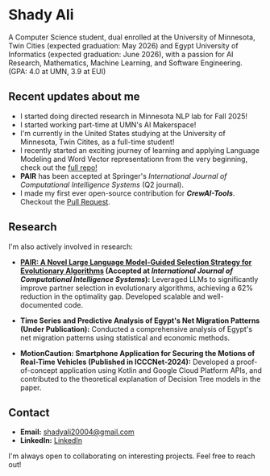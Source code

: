 # Shady Ali
A Computer Science student, dual enrolled at the University of Minnesota, Twin Cities (expected graduation: May 2026) and Egypt University of Informatics (expected graduation: June 2026), with a passion for AI Research, Mathematics, Machine Learning, and Software Engineering. (GPA: 4.0 at UMN, 3.9 at EUI)

## Recent updates about me
* I started doing directed research in Minnesota NLP lab for Fall 2025!
* I started working part-time at UMN's AI Makerspace!
* I'm currently in the United States studying at the University of Minnesota, Twin Citites, as a full-time student!
*  I recently started an exciting journey of learning and applying Language Modeling and Word Vector representationn from the very beginning, check out the [full repo!](https://github.com/SHIXOOM/Language-Modeling-from-Scratch/tree/main)
*  **PAIR** has been accepted at Springer's *International Journal of Computational Intelligence Systems* (Q2 journal).
*  I made my first ever open-source contribution for ***CrewAI-Tools***. Checkout the [Pull Request](https://github.com/crewAIInc/crewAI-tools/pull/237).

## Research

I'm also actively involved in research:

*   **[PAIR: A Novel Large Language Model-Guided Selection Strategy for Evolutionary Algorithms](https://github.com/SHIXOOM/PAIR) (Accepted at *International Journal of Computational Intelligence Systems*):**  Leveraged LLMs to significantly improve partner selection in evolutionary algorithms, achieving a 62% reduction in the optimality gap. Developed scalable and well-documented code.

*   **Time Series and Predictive Analysis of Egypt's Net Migration Patterns (Under Publication):** Conducted a comprehensive analysis of Egypt's net migration patterns using statistical and economic methods.

*   **MotionCaution: Smartphone Application for Securing the Motions of Real-Time Vehicles (Published in ICCCNet-2024):**  Developed a proof-of-concept application using Kotlin and Google Cloud Platform APIs, and contributed to the theoretical explanation of Decision Tree models in the paper.

## Contact

*   **Email:** [shadyali20004@gmail.com](mailto:shadyali20004@gmail.com)
*   **LinkedIn:** [LinkedIn](www.linkedin.com/in/shady-ali)

I'm always open to collaborating on interesting projects.  Feel free to reach out!
